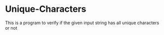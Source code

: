 # Unique-Characters
This is a program to verify if the given input string has all unique characters or not
